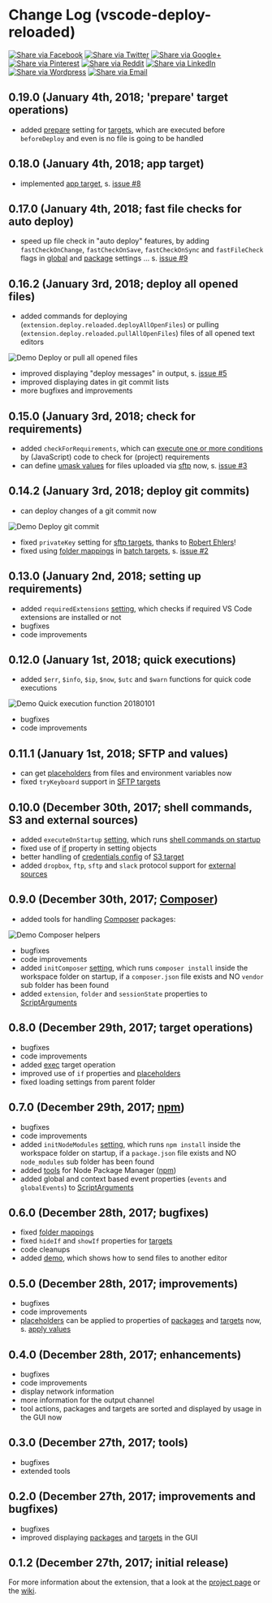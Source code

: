 # Change Log (vscode-deploy-reloaded)

[![Share via Facebook](https://raw.githubusercontent.com/mkloubert/vscode-deploy-reloaded/master/img/share/Facebook.png)](https://www.facebook.com/sharer/sharer.php?u=https%3A%2F%2Fmarketplace.visualstudio.com%2Fitems%3FitemName%3Dmkloubert.vscode-deploy-reloaded&quote=vscode-deploy-reloaded) [![Share via Twitter](https://raw.githubusercontent.com/mkloubert/vscode-deploy-reloaded/master/img/share/Twitter.png)](https://twitter.com/intent/tweet?source=https%3A%2F%2Fmarketplace.visualstudio.com%2Fitems%3FitemName%3Dmkloubert.vscode-deploy-reloaded&text=vscode-deploy-reloaded:%20https%3A%2F%2Fmarketplace.visualstudio.com%2Fitems%3FitemName%3Dmkloubert.vscode-deploy-reloaded&via=mjkloubert) [![Share via Google+](https://raw.githubusercontent.com/mkloubert/vscode-deploy-reloaded/master/img/share/Google+.png)](https://plus.google.com/share?url=https%3A%2F%2Fmarketplace.visualstudio.com%2Fitems%3FitemName%3Dmkloubert.vscode-deploy-reloaded) [![Share via Pinterest](https://raw.githubusercontent.com/mkloubert/vscode-deploy-reloaded/master/img/share/Pinterest.png)](https://pinterest.com/pin/create/button/?url=https%3A%2F%2Fmarketplace.visualstudio.com%2Fitems%3FitemName%3Dmkloubert.vscode-deploy-reloaded&media=https://raw.githubusercontent.com/mkloubert/vscode-deploy-reloaded/master/img/demo1.gif&description=Recoded%20version%20of%20Visual%20Studio%20Code%20extension%20%27vs-deploy%27%2C%20which%20provides%20commands%20to%20deploy%20files%20to%20one%20or%20more%20destinations.) [![Share via Reddit](https://raw.githubusercontent.com/mkloubert/vscode-deploy-reloaded/master/img/share/Reddit.png)](https://www.reddit.com/submit?url=https%3A%2F%2Fmarketplace.visualstudio.com%2Fitems%3FitemName%3Dmkloubert.vscode-deploy-reloaded&title=vscode-deploy-reloaded) [![Share via LinkedIn](https://raw.githubusercontent.com/mkloubert/vscode-deploy-reloaded/master/img/share/LinkedIn.png)](https://www.linkedin.com/shareArticle?mini=true&url=https%3A%2F%2Fmarketplace.visualstudio.com%2Fitems%3FitemName%3Dmkloubert.vscode-deploy-reloaded&title=vscode-deploy-reloaded&summary=Recoded%20version%20of%20Visual%20Studio%20Code%20extension%20%27vs-deploy%27%2C%20which%20provides%20commands%20to%20deploy%20files%20to%20one%20or%20more%20destinations.&source=https%3A%2F%2Fmarketplace.visualstudio.com%2Fitems%3FitemName%3Dmkloubert.vscode-deploy-reloaded) [![Share via Wordpress](https://raw.githubusercontent.com/mkloubert/vscode-deploy-reloaded/master/img/share/Wordpress.png)](https://wordpress.com/press-this.php?u=https%3A%2F%2Fmarketplace.visualstudio.com%2Fitems%3FitemName%3Dmkloubert.vscode-deploy-reloaded&quote=vscode-deploy-reloaded&s=Recoded%20version%20of%20Visual%20Studio%20Code%20extension%20%27vs-deploy%27%2C%20which%20provides%20commands%20to%20deploy%20files%20to%20one%20or%20more%20destinations.&i=https://raw.githubusercontent.com/mkloubert/vscode-deploy-reloaded/master/img/demo1.gif) [![Share via Email](https://raw.githubusercontent.com/mkloubert/vscode-deploy-reloaded/master/img/share/Email.png)](mailto:?subject=vscode-deploy-reloaded&body=Recoded%20version%20of%20Visual%20Studio%20Code%20extension%20'vs-deploy'%2C%20which%20provides%20commands%20to%20deploy%20files%20to%20one%20or%20more%20destinations.:%20https%3A%2F%2Fmarketplace.visualstudio.com%2Fitems%3FitemName%3Dmkloubert.vscode-deploy-reloaded)


## 0.19.0 (January 4th, 2018; 'prepare' target operations)

* added [prepare](https://github.com/mkloubert/vscode-deploy-reloaded/wiki/target_operations#prepare-) setting for [targets](https://github.com/mkloubert/vscode-deploy-reloaded/wiki#targets-), which are executed before `beforeDeploy` and even is no file is going to be handled

## 0.18.0 (January 4th, 2018; app target)

* implemented [app target](https://github.com/mkloubert/vscode-deploy-reloaded/wiki/target_app), s. [issue #8](https://github.com/mkloubert/vscode-deploy-reloaded/issues/8)

## 0.17.0 (January 4th, 2018; fast file checks for auto deploy)

* speed up file check in "auto deploy" features, by adding `fastCheckOnChange`, `fastCheckOnSave`, `fastCheckOnSync` and `fastFileCheck` flags in [global](https://github.com/mkloubert/vscode-deploy-reloaded/wiki#settings--) and [package](https://github.com/mkloubert/vscode-deploy-reloaded/wiki#packages-) settings ... s. [issue #9](https://github.com/mkloubert/vscode-deploy-reloaded/issues/9)

## 0.16.2 (January 3rd, 2018; deploy all opened files)

* added commands for deploying (`extension.deploy.reloaded.deployAllOpenFiles`) or pulling (`extension.deploy.reloaded.pullAllOpenFiles`) files of all opened text editors

![Demo Deploy or pull all opened files](https://raw.githubusercontent.com/mkloubert/vscode-deploy-reloaded/master/img/demo13.gif)

* improved displaying "deploy messages" in output, s. [issue #5](https://github.com/mkloubert/vscode-deploy-reloaded/issues/5)
* improved displaying dates in git commit lists
* more bugfixes and improvements

## 0.15.0 (January 3rd, 2018; check for requirements)

* added `checkForRequirements`, which can [execute one or more conditions](https://github.com/mkloubert/vscode-deploy-reloaded/wiki/check_for_requirements) by (JavaScript) code to check for (project) requirements
* can define [umask values](https://github.com/mkloubert/vscode-deploy-reloaded/wiki/target_sftp#modes-for-specific-files) for files uploaded via [sftp](https://github.com/mkloubert/vscode-deploy-reloaded/wiki/target_sftp#modes-for-specific-files) now, s. [issue #3](https://github.com/mkloubert/vscode-deploy-reloaded/issues/3)

## 0.14.2 (January 3rd, 2018; deploy git commits)

* can deploy changes of a git commit now

![Demo Deploy git commit](https://raw.githubusercontent.com/mkloubert/vscode-deploy-reloaded/master/img/demo12.gif)

* fixed `privateKey` setting for [sftp targets](https://github.com/mkloubert/vscode-deploy-reloaded/wiki/target_sftp), thanks to [Robert Ehlers](https://github.com/rehlers)!
* fixed using [folder mappings](https://github.com/mkloubert/vscode-deploy-reloaded/wiki/folder_mappings) in [batch targets](https://github.com/mkloubert/vscode-deploy-reloaded/wiki/target_batch), s. [issue #2](https://github.com/mkloubert/vscode-deploy-reloaded/issues/2)

## 0.13.0 (January 2nd, 2018; setting up requirements)

* added `requiredExtensions` [setting](https://github.com/mkloubert/vscode-deploy-reloaded/wiki/check_for_required_extensions), which checks if required VS Code extensions are installed or not
* bugfixes
* code improvements

## 0.12.0 (January 1st, 2018; quick executions)

* added `$err`, `$info`, `$ip`, `$now`, `$utc` and `$warn` functions for quick code executions

![Demo Quick execution function 20180101](https://raw.githubusercontent.com/mkloubert/vscode-deploy-reloaded/master/img/demo11.gif)

* bugfixes
* code improvements

## 0.11.1 (January 1st, 2018; SFTP and values)

* can get [placeholders](https://github.com/mkloubert/vscode-deploy-reloaded/wiki/values) from files and environment variables now
* fixed `tryKeyboard` support in [SFTP targets](https://github.com/mkloubert/vscode-deploy-reloaded/wiki/target_sftp)

## 0.10.0 (December 30th, 2017; shell commands, S3 and external sources)

* added `executeOnStartup` [setting](https://github.com/mkloubert/vscode-deploy-reloaded/wiki#settings--), which runs [shell commands on startup](https://github.com/mkloubert/vscode-deploy-reloaded/wiki/execute_on_startup)
* fixed use of [if](https://github.com/mkloubert/vscode-deploy-reloaded/wiki/if) property in setting objects
* better handling of [credentials config](https://github.com/mkloubert/vscode-deploy-reloaded/wiki/target_s3bucket#credentials) of [S3 target](https://github.com/mkloubert/vscode-deploy-reloaded/wiki/target_s3bucket)
* added `dropbox`, `ftp`, `sftp` and `slack` protocol support for [external sources](https://github.com/mkloubert/vscode-deploy-reloaded/wiki/external_sources)

## 0.9.0 (December 30th, 2017; [Composer](https://getcomposer.org/))

* added tools for handling [Composer](https://getcomposer.org/) packages:

![Demo Composer helpers](https://raw.githubusercontent.com/mkloubert/vscode-deploy-reloaded/master/img/demo10.gif)

* bugfixes
* code improvements
* added `initComposer` [setting](https://github.com/mkloubert/vscode-deploy-reloaded/wiki#settings--), which runs `composer install` inside the workspace folder on startup, if a `composer.json` file exists and NO `vendor` sub folder has been found
* added `extension`, `folder` and `sessionState` properties to [ScriptArguments](https://mkloubert.github.io/vscode-deploy-reloaded/interfaces/_contracts_.scriptarguments.html)

## 0.8.0 (December 29th, 2017; target operations)

* bugfixes
* code improvements
* added [exec](https://github.com/mkloubert/vscode-deploy-reloaded/wiki/target_operations#exec-) target operation
* improved use of `if` properties and [placeholders](https://github.com/mkloubert/vscode-deploy-reloaded/wiki/values)
* fixed loading settings from parent folder

## 0.7.0 (December 29th, 2017; [npm](https://www.npmjs.com/package/npm))

* bugfixes
* code improvements
* added `initNodeModules` [setting](https://github.com/mkloubert/vscode-deploy-reloaded/wiki#settings--), which runs `npm install` inside the workspace folder on startup, if a `package.json` file exists and NO `node_modules` sub folder has been found
* added [tools](https://github.com/mkloubert/vscode-deploy-reloaded#npm-helpers-) for Node Package Manager ([npm](https://www.npmjs.com/package/npm))
* added global and context based event properties (`events` and `globalEvents`) to [ScriptArguments](https://mkloubert.github.io/vscode-deploy-reloaded/interfaces/_contracts_.scriptarguments.html)

## 0.6.0 (December 28th, 2017; bugfixes)

* fixed [folder mappings](https://github.com/mkloubert/vscode-deploy-reloaded/wiki/folder_mappings)
* fixed `hideIf` and `showIf` properties for [targets](https://github.com/mkloubert/vscode-deploy-reloaded/wiki#targets-)
* code cleanups
* added [demo](https://github.com/mkloubert/vscode-deploy-reloaded#send-files-to-other-editors-), which shows how to send files to another editor

## 0.5.0 (December 28th, 2017; improvements)

* bugfixes
* code improvements
* [placeholders](https://github.com/mkloubert/vscode-deploy-reloaded/wiki/values) can be applied to properties of [packages](https://github.com/mkloubert/vscode-deploy-reloaded/wiki#packages-) and [targets](https://github.com/mkloubert/vscode-deploy-reloaded/wiki#targets-) now, s. [apply values](https://github.com/mkloubert/vscode-deploy-reloaded/wiki/apply_values)

## 0.4.0 (December 28th, 2017; enhancements)

* bugfixes
* code improvements
* display network information
* more information for the output channel
* tool actions, packages and targets are sorted and displayed by usage in the GUI now

## 0.3.0 (December 27th, 2017; tools)

* bugfixes
* extended tools

## 0.2.0 (December 27th, 2017; improvements and bugfixes)

* bugfixes
* improved displaying [packages](https://github.com/mkloubert/vscode-deploy-reloaded/wiki#packages-) and [targets](https://github.com/mkloubert/vscode-deploy-reloaded/wiki#targets-) in the GUI

## 0.1.2 (December 27th, 2017; initial release)

For more information about the extension, that a look at the [project page](https://github.com/mkloubert/vscode-deploy-reloaded) or the [wiki](https://github.com/mkloubert/vscode-deploy-reloaded/wiki).
